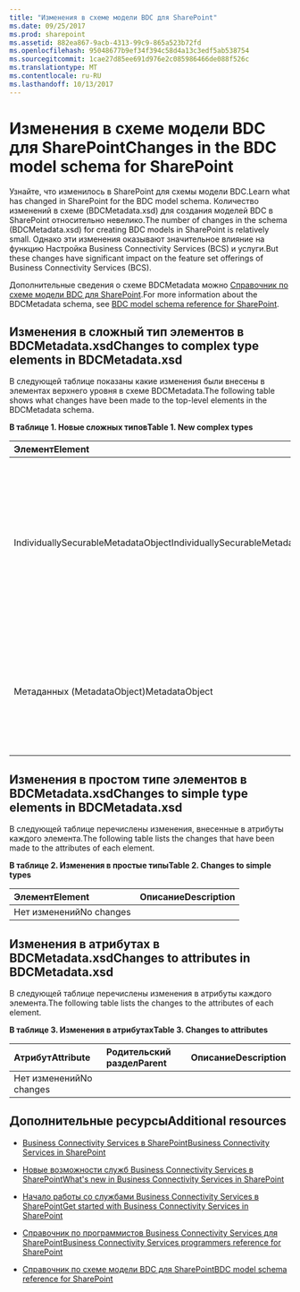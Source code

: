 ```yaml
---
title: "Изменения в схеме модели BDC для SharePoint"
ms.date: 09/25/2017
ms.prod: sharepoint
ms.assetid: 882ea867-9acb-4313-99c9-865a523b72fd
ms.openlocfilehash: 95048677b9ef34f394c58d4a13c3edf5ab538754
ms.sourcegitcommit: 1cae27d85ee691d976e2c085986466de088f526c
ms.translationtype: MT
ms.contentlocale: ru-RU
ms.lasthandoff: 10/13/2017
---
```

# <a name="changes-in-the-bdc-model-schema-for-sharepoint"></a><span data-ttu-id="357b9-102">Изменения в схеме модели BDC для SharePoint</span><span class="sxs-lookup"><span data-stu-id="357b9-102">Changes in the BDC model schema for SharePoint</span></span>
<span data-ttu-id="357b9-103">Узнайте, что изменилось в SharePoint для схемы модели BDC.</span><span class="sxs-lookup"><span data-stu-id="357b9-103">Learn what has changed in SharePoint for the BDC model schema.</span></span>
<span data-ttu-id="357b9-104">Количество изменений в схеме (BDCMetadata.xsd) для создания моделей BDC в SharePoint относительно невелико.</span><span class="sxs-lookup"><span data-stu-id="357b9-104">The number of changes in the schema (BDCMetadata.xsd) for creating BDC models in SharePoint is relatively small.</span></span> <span data-ttu-id="357b9-105">Однако эти изменения оказывают значительное влияние на функцию Настройка Business Connectivity Services (BCS) и услуги.</span><span class="sxs-lookup"><span data-stu-id="357b9-105">But these changes have significant impact on the feature set offerings of Business Connectivity Services (BCS).</span></span>
  
    
    

<span data-ttu-id="357b9-106">Дополнительные сведения о схеме BDCMetadata можно [Справочник по схеме модели BDC для SharePoint](bdc-model-schema-reference-for-sharepoint.md).</span><span class="sxs-lookup"><span data-stu-id="357b9-106">For more information about the BDCMetadata schema, see  [BDC model schema reference for SharePoint](bdc-model-schema-reference-for-sharepoint.md).</span></span>
## <a name="changes-to-complex-type-elements-in-bdcmetadataxsd"></a><span data-ttu-id="357b9-107">Изменения в сложный тип элементов в BDCMetadata.xsd</span><span class="sxs-lookup"><span data-stu-id="357b9-107">Changes to complex type elements in BDCMetadata.xsd</span></span>
<span data-ttu-id="357b9-108"><a name="bkmk_ChangesToElements"> </a></span><span class="sxs-lookup"><span data-stu-id="357b9-108"></span></span>

<span data-ttu-id="357b9-109">В следующей таблице показаны какие изменения были внесены в элементах верхнего уровня в схеме BDCMetadata.</span><span class="sxs-lookup"><span data-stu-id="357b9-109">The following table shows what changes have been made to the top-level elements in the BDCMetadata schema.</span></span>
  
    
    

<span data-ttu-id="357b9-110">**В таблице 1. Новые сложных типов**</span><span class="sxs-lookup"><span data-stu-id="357b9-110">**Table 1. New complex types**</span></span>


|<span data-ttu-id="357b9-111">**Элемент**</span><span class="sxs-lookup"><span data-stu-id="357b9-111">**Element**</span></span>|<span data-ttu-id="357b9-112">**Описание**</span><span class="sxs-lookup"><span data-stu-id="357b9-112">**Description**</span></span>|
|:-----|:-----|
|<span data-ttu-id="357b9-113">IndividuallySecurableMetadataObject</span><span class="sxs-lookup"><span data-stu-id="357b9-113">IndividuallySecurableMetadataObject</span></span>  <br/> |<span data-ttu-id="357b9-114">Используется для назначения, что указанный **MetadataObject** возможность явным образом защищены, а не на связь по его родителя.</span><span class="sxs-lookup"><span data-stu-id="357b9-114">Used to designate that the specified **MetadataObject** is able to be secured explicitly and not by association to its parent.</span></span> <br/> |
|<span data-ttu-id="357b9-115">Метаданных (MetadataObject)</span><span class="sxs-lookup"><span data-stu-id="357b9-115">MetadataObject</span></span>  <br/> |<span data-ttu-id="357b9-116">Используется для хранения дополнительных метаданных о подключении к внешнему источнику данных.</span><span class="sxs-lookup"><span data-stu-id="357b9-116">Used to store additional metadata about the connection to the external data source.</span></span>  <br/> |
   

## <a name="changes-to-simple-type-elements-in-bdcmetadataxsd"></a><span data-ttu-id="357b9-117">Изменения в простом типе элементов в BDCMetadata.xsd</span><span class="sxs-lookup"><span data-stu-id="357b9-117">Changes to simple type elements in BDCMetadata.xsd</span></span>
<span data-ttu-id="357b9-118"><a name="bkmk_ChangesToSimpleTypes"> </a></span><span class="sxs-lookup"><span data-stu-id="357b9-118"></span></span>

<span data-ttu-id="357b9-119">В следующей таблице перечислены изменения, внесенные в атрибуты каждого элемента.</span><span class="sxs-lookup"><span data-stu-id="357b9-119">The following table lists the changes that have been made to the attributes of each element.</span></span>
  
    
    

<span data-ttu-id="357b9-120">**В таблице 2. Изменения в простые типы**</span><span class="sxs-lookup"><span data-stu-id="357b9-120">**Table 2. Changes to simple types**</span></span>


|<span data-ttu-id="357b9-121">**Элемент**</span><span class="sxs-lookup"><span data-stu-id="357b9-121">**Element**</span></span>|<span data-ttu-id="357b9-122">**Описание**</span><span class="sxs-lookup"><span data-stu-id="357b9-122">**Description**</span></span>|
|:-----|:-----|
|<span data-ttu-id="357b9-123">Нет изменений</span><span class="sxs-lookup"><span data-stu-id="357b9-123">No changes</span></span>  <br/> ||
   

## <a name="changes-to-attributes-in-bdcmetadataxsd"></a><span data-ttu-id="357b9-124">Изменения в атрибутах в BDCMetadata.xsd</span><span class="sxs-lookup"><span data-stu-id="357b9-124">Changes to attributes in BDCMetadata.xsd</span></span>
<span data-ttu-id="357b9-125"><a name="bkmk_ChangesToAttributes"> </a></span><span class="sxs-lookup"><span data-stu-id="357b9-125"></span></span>

<span data-ttu-id="357b9-126">В следующей таблице перечислены изменения в атрибуты каждого элемента.</span><span class="sxs-lookup"><span data-stu-id="357b9-126">The following table lists the changes to the attributes of each element.</span></span>
  
    
    

<span data-ttu-id="357b9-127">**В таблице 3. Изменения в атрибутах**</span><span class="sxs-lookup"><span data-stu-id="357b9-127">**Table 3. Changes to attributes**</span></span>


|<span data-ttu-id="357b9-128">**Атрибут**</span><span class="sxs-lookup"><span data-stu-id="357b9-128">**Attribute**</span></span>|<span data-ttu-id="357b9-129">**Родительский раздел**</span><span class="sxs-lookup"><span data-stu-id="357b9-129">**Parent**</span></span>|<span data-ttu-id="357b9-130">**Описание**</span><span class="sxs-lookup"><span data-stu-id="357b9-130">**Description**</span></span>|
|:-----|:-----|:-----|
|<span data-ttu-id="357b9-131">Нет изменений</span><span class="sxs-lookup"><span data-stu-id="357b9-131">No changes</span></span>  <br/> |||
   

## <a name="additional-resources"></a><span data-ttu-id="357b9-132">Дополнительные ресурсы</span><span class="sxs-lookup"><span data-stu-id="357b9-132">Additional resources</span></span>
<span data-ttu-id="357b9-133"><a name="bkmk_AdditionalResources"> </a></span><span class="sxs-lookup"><span data-stu-id="357b9-133"></span></span>


-  [<span data-ttu-id="357b9-134">Business Connectivity Services в SharePoint</span><span class="sxs-lookup"><span data-stu-id="357b9-134">Business Connectivity Services in SharePoint</span></span>](business-connectivity-services-in-sharepoint.md)
    
  
-  [<span data-ttu-id="357b9-135">Новые возможности служб Business Connectivity Services в SharePoint</span><span class="sxs-lookup"><span data-stu-id="357b9-135">What's new in Business Connectivity Services in SharePoint</span></span>](what-s-new-in-business-connectivity-services-in-sharepoint.md)
    
  
-  [<span data-ttu-id="357b9-136">Начало работы со службами Business Connectivity Services в SharePoint</span><span class="sxs-lookup"><span data-stu-id="357b9-136">Get started with Business Connectivity Services in SharePoint</span></span>](get-started-with-business-connectivity-services-in-sharepoint.md)
    
  
-  [<span data-ttu-id="357b9-137">Справочник по программистов Business Connectivity Services для SharePoint</span><span class="sxs-lookup"><span data-stu-id="357b9-137">Business Connectivity Services programmers reference for SharePoint</span></span>](business-connectivity-services-programmers-reference-for-sharepoint.md)
    
  
-  [<span data-ttu-id="357b9-138">Справочник по схеме модели BDC для SharePoint</span><span class="sxs-lookup"><span data-stu-id="357b9-138">BDC model schema reference for SharePoint</span></span>](bdc-model-schema-reference-for-sharepoint.md)
    
  

